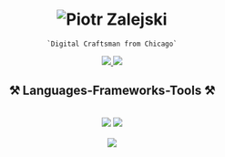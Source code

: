 

<h1 align="center">
  <img src="https://readme-typing-svg.demolab.com/?lines=Hi+there!;I'm+Piotr+Zalejski;Welcome+to+my+profile!&font=Fira%20Code&center=true&size=35&width=500&height=60&duration=4000&pause=1000" alt="Piotr Zalejski">
</h1>


<p align="center">
<code>`Digital Craftsman from Chicago`</code>
</p>

<div align="center"> 
  <a href="https://linkedin.com/in/piotr-zalejski" target="_blank">
    <img src="https://img.shields.io/badge/LinkedIn-0077B5?style=for-the-badge&logo=linkedin&logoColor=white" target="_blank" />
  </a>
  <a href="https://pzalejski-portfolio.vercel.app" target="_blank">
     <img src="https://img.shields.io/badge/Portfolio-FF5722?style=for-the-badge&logo=todoist&logoColor=white" target="_blank" /> <!-- sqlite, safari, google-chrome are other good icon options -->
  </a>
</div>

<h2 align="center">⚒️ Languages-Frameworks-Tools ⚒️</h2>
<br/>
<div align="center">
    <img src="https://skillicons.dev/icons?i=react,mui,html,css,vscode,github,tailwind,git" />
    <img src="https://skillicons.dev/icons?i=nodejs,python,javascript,typescript,express,mongodb,nextjs,mysql,postgres" /><br>
</div>

<br/>
<div align="center">
  
<img src="https://github-readme-stats.vercel.app/api?username=piotrzalejski&theme=transparent&show_icons=true&title_color=36BCF7FF" />
</div>
<!---
piotrzalejski/piotrzalejski is a ✨ special ✨ repository because its `README.md` (this file) appears on your GitHub profile.
You can click the Preview link to take a look at your changes.
--->

